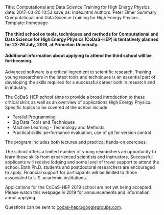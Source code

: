 Title: Computational and Data Science Training for High Energy Physics
date: 2017-03-20 10:53
save_as: index.html
Authors: Peter Elmer
Summary: Computational and Data Science Training for High Energy Physics
Template: homepage

#### The third school on tools, techniques and methods for Computational and Data Science for High Energy Physics (CoDaS-HEP) is tentatively planned for 22-26 July, 2019, at Princeton University.

#### Additional information about applying to attend the third school will be forthcoming.

Advanced software is a critical ingredient to scientific research. Training young researchers in the latest tools and techniques is an essential part of developing the skills required for a successful career both in research and in industry.

The CoDaS-HEP school aims to provide a broad introduction to these critical skills as well as an overview of applications High Energy Physics. Specific topics to be covered at the school include:

  * Parallel Programming 
  * Big Data Tools and Techniques
  * Machine Learning - Technology and Methods
  * Practical skills: performance evaluation, use of git for version control

The program includes both lectures and practical hands-on exercises.

The school offers a limited number of young researchers an opportunity to learn these skills from experienced scientists and instructors. Successful applicants will receive lodging and some level of travel support to attend the school. Both Ph.D. students and postdoctoral researchers are encouraged to apply. Financial support for participants will be limited to those associated to U.S. academic institutions.

Applications for the CoDaS-HEP 2019 school are not yet being accepted. Please watch this webpage in 2019 for announcements and information about applying.

Questions can be sent to [codas-hep@googlegroups.com](codas-hep@googlegroups.com).
